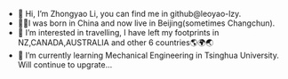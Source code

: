 - 👋 Hi, I’m Zhongyao Li, you can find me in github@leoyao-lzy.
- 🤞🤞I was born in China and now live in Beijing(sometimes Changchun).
- 👀 I’m interested in travelling, I have left my footprints in NZ,CANADA,AUSTRALIA and other 6 countries🌎🌍🌏
- 🤳 I’m currently learning Mechanical Engineering in Tsinghua University.
Will continue to upgrate...

<!---
leoyao-lzy/leoyao-lzy is a ✨ special ✨ repository because its `README.md` (this file) appears on your GitHub profile.
You can click the Preview link to take a look at your changes.
--->
